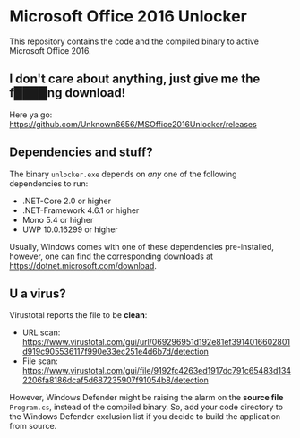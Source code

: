 # Microsoft Office 2016 Unlocker
This repository contains the code and the compiled binary to active Microsoft Office 2016. 

## I don't care about anything, just give me the f████ng download!
Here ya go: https://github.com/Unknown6656/MSOffice2016Unlocker/releases

## Dependencies and stuff?
The binary `unlocker.exe` depends on *any* one of the following dependencies to run:
 - .NET-Core 2.0 or higher
 - .NET-Framework 4.6.1 or higher
 - Mono 5.4 or higher
 - UWP 10.0.16299 or higher

Usually, Windows comes with one of these dependencies pre-installed, however, one can find the corresponding downloads at https://dotnet.microsoft.com/download.

## U a virus?
Virustotal reports the file to be **clean**:
 - URL scan: https://www.virustotal.com/gui/url/069296951d192e81ef3914016602801d919c905536117f990e33ec251e4d6b7d/detection
 - File scan: https://www.virustotal.com/gui/file/9192fc4263ed1917dc791c65483d1342206fa8186dcaf5d687235907f91054b8/detection

However, Windows Defender might be raising the alarm on the **source file** `Program.cs`, instead of the compiled binary. So, add your code directory to the Windows Defender exclusion list if you decide to build the application from source.
